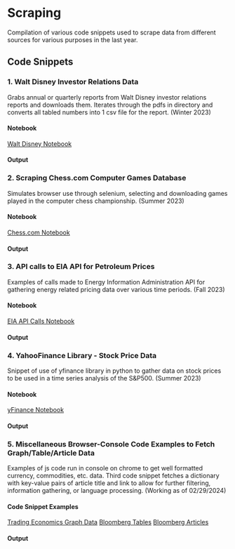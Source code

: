 # Scraping

Compilation of various code snippets used to scrape data from different sources for various purposes in the last year. 

## Code Snippets

### 1. Walt Disney Investor Relations Data

Grabs annual or quarterly reports from Walt Disney investor relations reports and downloads them. Iterates through the pdfs in directory and converts all tabled numbers into 1 csv file for the report. (Winter 2023)

#### Notebook
[Walt Disney Notebook](waltDisney.ipynb)

#### Output

### 2. Scraping Chess.com Computer Games Database

Simulates browser use through selenium, selecting and downloading games played in the computer chess championship. (Summer 2023)

#### Notebook
[Chess.com Notebook](scrapingCompChess.ipynb)

#### Output

### 3. API calls to EIA API for Petroleum Prices

Examples of calls made to Energy Information Administration API for gathering energy related pricing data over various time periods. (Fall 2023)

#### Notebook
[EIA API Calls Notebook](EIA_API_Interaction.ipynb)

#### Output

### 4. YahooFinance Library - Stock Price Data

Snippet of use of yfinance library in python to gather data on stock prices to be used in a time series analysis of the S&P500. (Summer 2023)

#### Notebook 
[yFinance Notebook](yfinancelibrary.ipynb)

#### Output

### 5. Miscellaneous Browser-Console Code Examples to Fetch Graph/Table/Article Data

Examples of js code run in console on chrome to get well formatted currency, commodities, etc. data. Third code snippet fetches a dictionary with key-value pairs of article title and link to allow for further filtering, information gathering, or language processing. (Working as of 02/29/2024)

#### Code Snippet Examples
[Trading Economics Graph Data](miscellaneous/highchars.js)
[Bloomberg Tables](miscellaneous/bloombergTableDataAny.js)
[Bloomberg Articles](miscellaneous/bloombergArticle.js)

#### Output



